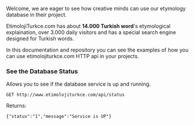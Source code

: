 Welcome, we are eager to see how creative minds can use our etymology database in their project.

EtimolojiTurkce.com has about **14.000 Turkish word**'s etymological explaination, over 3.000 daily visitors and has a special search engine designed for Turkish words.

In this documentation and repository you can see the examples of how you can use etimolojiturkce.com HTTP api in your projects.

### See the Database Status
Allows you to see if the database service is up and running.

```GET http://www.etimolojiturkce.com/api/status```

Returns:

```{"status":"1","message":"Service is UP"}```
